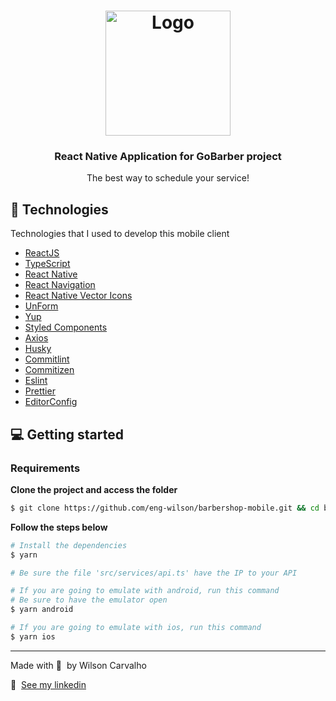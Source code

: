 <h1 align="center">
  <img alt="Logo" src="https://res.cloudinary.com/dev-wilson/image/upload/v1613750988/logo_iw1v9f_uf7twz.svg" width="200px">
</h1>

<h3 align="center">
  React Native Application for GoBarber project
</h3>

<p align="center">The best way to schedule your service!</p>

## 🚀 Technologies

Technologies that I used to develop this mobile client

- [ReactJS](https://reactjs.org/)
- [TypeScript](https://www.typescriptlang.org/)
- [React Native](https://reactnative.dev/)
- [React Navigation](https://reactnavigation.org/)
- [React Native Vector Icons](https://github.com/oblador/react-native-vector-icons)
- [UnForm](https://unform.dev/) [](https://rocketseat.com.br/)
- [Yup](https://github.com/jquense/yup)
- [Styled Components](https://styled-components.com/)
- [Axios](https://github.com/axios/axios)
- [Husky](https://github.com/typicode/husky)
- [Commitlint](https://github.com/conventional-changelog/commitlint)
- [Commitizen](https://github.com/commitizen/cz-cli)
- [Eslint](https://eslint.org/)
- [Prettier](https://prettier.io/)
- [EditorConfig](https://editorconfig.org/)

## 💻 Getting started

### Requirements


**Clone the project and access the folder**

```bash
$ git clone https://github.com/eng-wilson/barbershop-mobile.git && cd barbershop-mobile
```

**Follow the steps below**

```bash
# Install the dependencies
$ yarn

# Be sure the file 'src/services/api.ts' have the IP to your API

# If you are going to emulate with android, run this command
# Be sure to have the emulator open
$ yarn android

# If you are going to emulate with ios, run this command
$ yarn ios
```
---

Made with 🖤&nbsp; by Wilson Carvalho

👋 &nbsp;[See my linkedin](https://www.linkedin.com/in/dev-wilson/)

